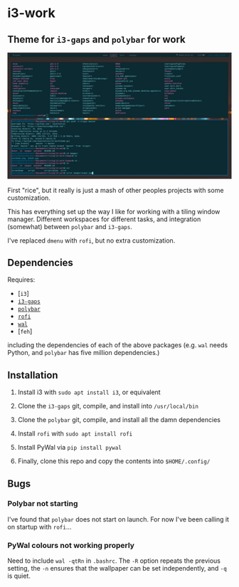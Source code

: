 # i3-work

## Theme for `i3-gaps` and `polybar` for work

![screenshot](./images/snap1.jpg)

First "rice", but it really is just a mash of other peoples
projects with some customization.

This has everything set up the way I like for working with a
tiling window manager. Different workspaces for different tasks,
and integration (somewhat) between `polybar` and `i3-gaps`.

I've replaced `dmenu` with `rofi`, but no extra customization.

## Dependencies

Requires:

- [`i3`]
- [`i3-gaps`](https://github.com/Airblader/i3)
- [`polybar`](https://github.com/jaagr/polybar)
- [`rofi`](https://github.com/DaveDavenport/rofi)
- [`wal`](https://github.com/dylanaraps/pywal)
- [`feh`]

including the dependencies of each of the above packages (e.g. `wal` needs
Python, and `polybar` has five million dependencies.)

## Installation

1. Install i3 with `sudo apt install i3`, or equivalent

2. Clone the `i3-gaps` git, compile, and install into `/usr/local/bin`

3. Clone the `polybar` git, compile, and install all the damn dependencies

4. Install `rofi` with `sudo apt install rofi`

5. Install PyWal via `pip install pywal`

6. Finally, clone this repo and copy the contents into `$HOME/.config/`

## Bugs

### Polybar not starting

I've found  that `polybar` does not start on launch. For now I've been calling it
on startup with `rofi`...

### PyWal colours not working properly

Need to include `wal -qtRn` in `.bashrc`. The `-R` option repeats the previous setting,
the `-n` ensures that the wallpaper can be set independently, and `-q` is quiet.

